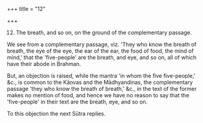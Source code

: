 +++
title = "12"

+++




12. The breath, and so on, on the ground of the complementary passage.

We see from a complementary passage, viz. 'They who know the breath of breath, the eye of the eye, the ear of the ear, the food of food, the mind of mind,' that the 'five-people' are the breath, and eye, and so on, all of which have their abode in Brahman.

But, an objection is raised, while the mantra 'in whom the five five-people,' &c., is common to the Kāṇvas and the Mādhyandinas, the complementary passage 'they who know the breath of breath,' &c., in the text of the former makes no mention of food, and hence we have no reason to say that the 'five-people' in their text are the breath, eye, and so on.

To this objection the next Sūtra replies.

